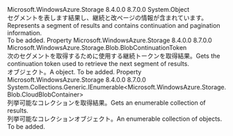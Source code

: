 <Type Name="ContainerResultSegment" FullName="Microsoft.WindowsAzure.Storage.Blob.ContainerResultSegment">
  <TypeSignature Language="C#" Value="public class ContainerResultSegment" />
  <TypeSignature Language="ILAsm" Value=".class public auto ansi beforefieldinit ContainerResultSegment extends System.Object" />
  <TypeSignature Language="DocId" Value="T:Microsoft.WindowsAzure.Storage.Blob.ContainerResultSegment" />
  <TypeSignature Language="VB.NET" Value="Public Class ContainerResultSegment" />
  <TypeSignature Language="F#" Value="type ContainerResultSegment = class" />
  <AssemblyInfo>
    <AssemblyName>Microsoft.WindowsAzure.Storage</AssemblyName>
    <AssemblyVersion>8.4.0.0</AssemblyVersion>
    <AssemblyVersion>8.7.0.0</AssemblyVersion>
  </AssemblyInfo>
  <Base>
    <BaseTypeName>System.Object</BaseTypeName>
  </Base>
  <Interfaces />
  <Docs>
    <summary>
            <span data-ttu-id="2b8d3-101">セグメントを表します<see cref="T:Microsoft.WindowsAzure.Storage.Blob.CloudBlobContainer" />結果し、継続と改ページの情報が含まれています。</span><span class="sxs-lookup"><span data-stu-id="2b8d3-101">Represents a segment of <see cref="T:Microsoft.WindowsAzure.Storage.Blob.CloudBlobContainer" /> results and contains continuation and pagination information.</span></span>
            </summary>
    <remarks>To be added.</remarks>
  </Docs>
  <Members>
    <Member MemberName="ContinuationToken">
      <MemberSignature Language="C#" Value="public Microsoft.WindowsAzure.Storage.Blob.BlobContinuationToken ContinuationToken { get; }" />
      <MemberSignature Language="ILAsm" Value=".property instance class Microsoft.WindowsAzure.Storage.Blob.BlobContinuationToken ContinuationToken" />
      <MemberSignature Language="DocId" Value="P:Microsoft.WindowsAzure.Storage.Blob.ContainerResultSegment.ContinuationToken" />
      <MemberSignature Language="VB.NET" Value="Public ReadOnly Property ContinuationToken As BlobContinuationToken" />
      <MemberSignature Language="F#" Value="member this.ContinuationToken : Microsoft.WindowsAzure.Storage.Blob.BlobContinuationToken" Usage="Microsoft.WindowsAzure.Storage.Blob.ContainerResultSegment.ContinuationToken" />
      <MemberType>Property</MemberType>
      <AssemblyInfo>
        <AssemblyName>Microsoft.WindowsAzure.Storage</AssemblyName>
        <AssemblyVersion>8.4.0.0</AssemblyVersion>
        <AssemblyVersion>8.7.0.0</AssemblyVersion>
      </AssemblyInfo>
      <ReturnValue>
        <ReturnType>Microsoft.WindowsAzure.Storage.Blob.BlobContinuationToken</ReturnType>
      </ReturnValue>
      <Docs>
        <summary>
            <span data-ttu-id="2b8d3-102">次のセグメントを取得するために使用する継続トークンを取得<see cref="T:Microsoft.WindowsAzure.Storage.Blob.CloudBlobContainer" />結果。</span><span class="sxs-lookup"><span data-stu-id="2b8d3-102">Gets the continuation token used to retrieve the next segment of <see cref="T:Microsoft.WindowsAzure.Storage.Blob.CloudBlobContainer" /> results.</span></span>
            </summary>
        <value><span data-ttu-id="2b8d3-103"><see cref="T:Microsoft.WindowsAzure.Storage.Blob.BlobContinuationToken" /> オブジェクト。</span><span class="sxs-lookup"><span data-stu-id="2b8d3-103">A <see cref="T:Microsoft.WindowsAzure.Storage.Blob.BlobContinuationToken" /> object.</span></span></value>
        <remarks>To be added.</remarks>
      </Docs>
    </Member>
    <Member MemberName="Results">
      <MemberSignature Language="C#" Value="public System.Collections.Generic.IEnumerable&lt;Microsoft.WindowsAzure.Storage.Blob.CloudBlobContainer&gt; Results { get; }" />
      <MemberSignature Language="ILAsm" Value=".property instance class System.Collections.Generic.IEnumerable`1&lt;class Microsoft.WindowsAzure.Storage.Blob.CloudBlobContainer&gt; Results" />
      <MemberSignature Language="DocId" Value="P:Microsoft.WindowsAzure.Storage.Blob.ContainerResultSegment.Results" />
      <MemberSignature Language="VB.NET" Value="Public ReadOnly Property Results As IEnumerable(Of CloudBlobContainer)" />
      <MemberSignature Language="F#" Value="member this.Results : seq&lt;Microsoft.WindowsAzure.Storage.Blob.CloudBlobContainer&gt;" Usage="Microsoft.WindowsAzure.Storage.Blob.ContainerResultSegment.Results" />
      <MemberType>Property</MemberType>
      <AssemblyInfo>
        <AssemblyName>Microsoft.WindowsAzure.Storage</AssemblyName>
        <AssemblyVersion>8.4.0.0</AssemblyVersion>
        <AssemblyVersion>8.7.0.0</AssemblyVersion>
      </AssemblyInfo>
      <ReturnValue>
        <ReturnType>System.Collections.Generic.IEnumerable&lt;Microsoft.WindowsAzure.Storage.Blob.CloudBlobContainer&gt;</ReturnType>
      </ReturnValue>
      <Docs>
        <summary>
            <span data-ttu-id="2b8d3-104">列挙可能なコレクションを取得<see cref="T:Microsoft.WindowsAzure.Storage.Blob.CloudBlobContainer" />結果。</span><span class="sxs-lookup"><span data-stu-id="2b8d3-104">Gets an enumerable collection of <see cref="T:Microsoft.WindowsAzure.Storage.Blob.CloudBlobContainer" /> results.</span></span>
            </summary>
        <value><span data-ttu-id="2b8d3-105">列挙可能なコレクション<see cref="T:Microsoft.WindowsAzure.Storage.Blob.CloudBlobContainer" />オブジェクト。</span><span class="sxs-lookup"><span data-stu-id="2b8d3-105">An enumerable collection of <see cref="T:Microsoft.WindowsAzure.Storage.Blob.CloudBlobContainer" /> objects.</span></span></value>
        <remarks>To be added.</remarks>
      </Docs>
    </Member>
  </Members>
</Type>
